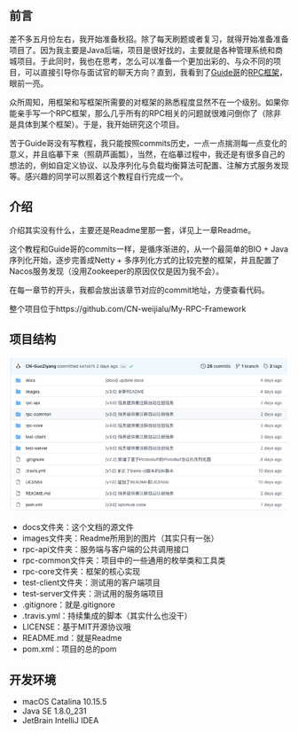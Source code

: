 ## 前言

差不多五月份左右，我开始准备秋招。除了每天刷题或者复习，就得开始准备准备项目了。因为我主要是Java后端，项目是很好找的，主要就是各种管理系统和商城项目。于此同时，我也在思考，怎么可以准备一个更加出彩的、与众不同的项目，可以直接引导你与面试官的聊天方向？直到，我看到了[Guide哥](https://github.com/Snailclimb)的[RPC框架](https://github.com/Snailclimb/guide-rpc-framework)，眼前一亮。

众所周知，用框架和写框架所需要的对框架的熟悉程度显然不在一个级别。如果你能亲手写一个RPC框架，那么几乎所有的RPC相关的问题就很难问倒你了（除非是具体到某个框架）。于是，我开始研究这个项目。

苦于Guide哥没有写教程，我只能按照commits历史，一点一点揣测每一点变化的意义，并且临摹下来（照葫芦画瓢），当然，在临摹过程中，我还是有很多自己的想法的，例如自定义协议、以及序列化与负载均衡算法可配置、注解方式服务发现等。感兴趣的同学可以照着这个教程自行完成一个。

## 介绍

介绍其实没有什么，主要还是Readme里那一套，详见上一章Readme。

这个教程和Guide哥的commits一样，是循序渐进的，从一个最简单的BIO + Java序列化开始，逐步完善成Netty + 多序列化方式的比较完整的框架，并且配置了Nacos服务发现（没用Zookeeper的原因仅仅是因为我不会）。

在每一章节的开头，我都会放出该章节对应的commit地址，方便查看代码。

整个项目位于https://github.com/CN-weijialu/My-RPC-Framework

## 项目结构

![根目录结构](./img/根目录结构.png)

- docs文件夹：这个文档的源文件
- images文件夹：Readme所用到的图片（其实只有一张）
- rpc-api文件夹：服务端与客户端的公共调用接口
- rpc-common文件夹：项目中的一些通用的枚举类和工具类
- rpc-core文件夹：框架的核心实现
- test-client文件夹：测试用的客户端项目
- test-server文件夹：测试用的服务端项目
- .gitignore：就是.gitignore
- .travis.yml：持续集成的脚本（其实什么也没干）
- LICENSE：基于MIT开源协议哦
- README.md：就是Readme
- pom.xml：项目的总的pom

## 开发环境

- macOS Catalina 10.15.5
- Java SE 1.8.0_231
- JetBrain IntelliJ IDEA